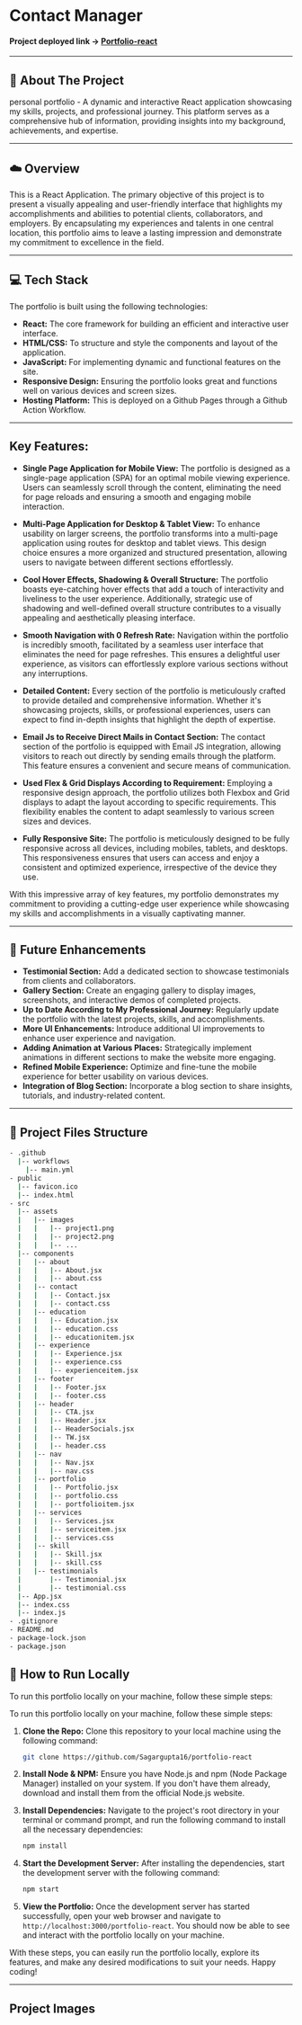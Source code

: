 # Contact Manager

#### Project deployed link -> [Portfolio-react](https://sagargupta.me/portfolio-react)

---

## :pencil: About The Project

personal portfolio - A dynamic and interactive React application showcasing my skills, projects, and professional journey. This platform serves as a comprehensive hub of information, providing insights into my background, achievements, and expertise.

---

## :cloud: Overview

This is a React Application. The primary objective of this project is to present a visually appealing and user-friendly interface that highlights my accomplishments and abilities to potential clients, collaborators, and employers. By encapsulating my experiences and talents in one central location, this portfolio aims to leave a lasting impression and demonstrate my commitment to excellence in the field.

---

## 💻 Tech Stack

The portfolio is built using the following technologies:

- **React:** The core framework for building an efficient and interactive user interface.
- **HTML/CSS:** To structure and style the components and layout of the application.
- **JavaScript:** For implementing dynamic and functional features on the site.
- **Responsive Design:** Ensuring the portfolio looks great and functions well on various devices and screen sizes.
- **Hosting Platform:** This is deployed on a Github Pages through a Github Action Workflow.

---

## Key Features:

- **Single Page Application for Mobile View:**
  The portfolio is designed as a single-page application (SPA) for an optimal mobile viewing experience. Users can seamlessly scroll through the content, eliminating the need for page reloads and ensuring a smooth and engaging mobile interaction.

- **Multi-Page Application for Desktop & Tablet View:**
  To enhance usability on larger screens, the portfolio transforms into a multi-page application using routes for desktop and tablet views. This design choice ensures a more organized and structured presentation, allowing users to navigate between different sections effortlessly.

- **Cool Hover Effects, Shadowing & Overall Structure:**
  The portfolio boasts eye-catching hover effects that add a touch of interactivity and liveliness to the user experience. Additionally, strategic use of shadowing and well-defined overall structure contributes to a visually appealing and aesthetically pleasing interface.

- **Smooth Navigation with 0 Refresh Rate:**
  Navigation within the portfolio is incredibly smooth, facilitated by a seamless user interface that eliminates the need for page refreshes. This ensures a delightful user experience, as visitors can effortlessly explore various sections without any interruptions.

- **Detailed Content:**
  Every section of the portfolio is meticulously crafted to provide detailed and comprehensive information. Whether it's showcasing projects, skills, or professional experiences, users can expect to find in-depth insights that highlight the depth of expertise.

- **Email Js to Receive Direct Mails in Contact Section:**
  The contact section of the portfolio is equipped with Email JS integration, allowing visitors to reach out directly by sending emails through the platform. This feature ensures a convenient and secure means of communication.

- **Used Flex & Grid Displays According to Requirement:**
  Employing a responsive design approach, the portfolio utilizes both Flexbox and Grid displays to adapt the layout according to specific requirements. This flexibility enables the content to adapt seamlessly to various screen sizes and devices.

- **Fully Responsive Site:**
  The portfolio is meticulously designed to be fully responsive across all devices, including mobiles, tablets, and desktops. This responsiveness ensures that users can access and enjoy a consistent and optimized experience, irrespective of the device they use.

With this impressive array of key features, my portfolio demonstrates my commitment to providing a cutting-edge user experience while showcasing my skills and accomplishments in a visually captivating manner.

---

## 🔮 Future Enhancements

- **Testimonial Section:** Add a dedicated section to showcase testimonials from clients and collaborators.
- **Gallery Section:** Create an engaging gallery to display images, screenshots, and interactive demos of completed projects.
- **Up to Date According to My Professional Journey:** Regularly update the portfolio with the latest projects, skills, and accomplishments.
- **More UI Enhancements:** Introduce additional UI improvements to enhance user experience and navigation.
- **Adding Animation at Various Places:** Strategically implement animations in different sections to make the website more engaging.
- **Refined Mobile Experience:** Optimize and fine-tune the mobile experience for better usability on various devices.
- **Integration of Blog Section:** Incorporate a blog section to share insights, tutorials, and industry-related content.

---

## :floppy_disk: Project Files Structure

```bash
- .github
  |-- workflows
    |-- main.yml
- public
  |-- favicon.ico
  |-- index.html
- src
  |-- assets
  |   |-- images
  |   |   |-- project1.png
  |   |   |-- project2.png
  |   |   |-- ...
  |-- components
  |   |-- about
  |   |   |-- About.jsx
  |   |   |-- about.css
  |   |-- contact
  |   |   |-- Contact.jsx
  |   |   |-- contact.css
  |   |-- education
  |   |   |-- Education.jsx
  |   |   |-- education.css
  |   |   |-- educationitem.jsx
  |   |-- experience
  |   |   |-- Experience.jsx
  |   |   |-- experience.css
  |   |   |-- experienceitem.jsx
  |   |-- footer
  |   |   |-- Footer.jsx
  |   |   |-- footer.css
  |   |-- header
  |   |   |-- CTA.jsx
  |   |   |-- Header.jsx
  |   |   |-- HeaderSocials.jsx
  |   |   |-- TW.jsx
  |   |   |-- header.css
  |   |-- nav
  |   |   |-- Nav.jsx
  |   |   |-- nav.css
  |   |-- portfolio
  |   |   |-- Portfolio.jsx
  |   |   |-- portfolio.css
  |   |   |-- portfolioitem.jsx
  |   |-- services
  |   |   |-- Services.jsx
  |   |   |-- serviceitem.jsx
  |   |   |-- services.css
  |   |-- skill
  |   |   |-- Skill.jsx
  |   |   |-- skill.css
  |   |-- testimonials
  |       |-- Testimonial.jsx
  |       |-- testimonial.css
  |-- App.jsx
  |-- index.css
  |-- index.js
- .gitignore
- README.md
- package-lock.json
- package.json
```

## 📼 How to Run Locally

To run this portfolio locally on your machine, follow these simple steps:

To run this portfolio locally on your machine, follow these simple steps:

1. **Clone the Repo:**
   Clone this repository to your local machine using the following command:

   ```bash
   git clone https://github.com/Sagargupta16/portfolio-react

   ```

2. **Install Node & NPM:**
   Ensure you have Node.js and npm (Node Package Manager) installed on your system. If you don't have them already, download and install them from the official Node.js website.

3. **Install Dependencies:**
   Navigate to the project's root directory in your terminal or command prompt, and run the following command to install all the necessary dependencies:

   ```bash
   npm install

   ```

4. **Start the Development Server:**
   After installing the dependencies, start the development server with the following command:

   ```bash
   npm start

   ```

5. **View the Portfolio:**
   Once the development server has started successfully, open your web browser and navigate to `http://localhost:3000/portfolio-react`. You should now be able to see and interact with the portfolio locally on your machine.

With these steps, you can easily run the portfolio locally, explore its features, and make any desired modifications to suit your needs. Happy coding!

---

## Project Images
